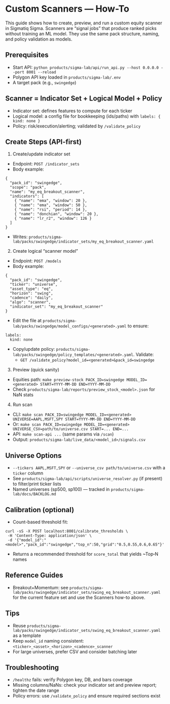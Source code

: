 # Custom Scanners — How-To

This guide shows how to create, preview, and run a custom equity scanner in Sigmatiq Sigma. Scanners are “signal jobs” that produce ranked picks without training an ML model. They use the same pack structure, naming, and policy validation as models.

## Prerequisites
- Start API: `python products/sigma-lab/api/run_api.py --host 0.0.0.0 --port 8001 --reload`
- Polygon API key loaded in `products/sigma-lab/.env`
- A target pack (e.g., `swingedge`)

## Scanner = Indicator Set + Logical Model + Policy
- Indicator set: defines features to compute for each ticker
- Logical model: a config file for bookkeeping (ids/paths) with `labels: { kind: none }`
- Policy: risk/execution/alerting; validated by `/validate_policy`

## Create Steps (API-first)
1) Create/update indicator set
- Endpoint: `POST /indicator_sets`
- Body example:
```
{
  "pack_id": "swingedge",
  "scope": "pack",
  "name": "my_eq_breakout_scanner",
  "indicators": [
    { "name": "ema", "window": 20 },
    { "name": "ema", "window": 50 },
    { "name": "rsi", "period": 14 },
    { "name": "donchian", "window": 20 },
    { "name": "lr_r2", "window": 126 }
  ]
}
```
- Writes: `products/sigma-lab/packs/swingedge/indicator_sets/my_eq_breakout_scanner.yaml`

2) Create logical “scanner model”
- Endpoint: `POST /models`
- Body example:
```
{
  "pack_id": "swingedge",
  "ticker": "universe",
  "asset_type": "eq",
  "horizon": "swing",
  "cadence": "daily",
  "algo": "scanner",
  "indicator_set": "my_eq_breakout_scanner"
}
```
- Edit the file at `products/sigma-lab/packs/swingedge/model_configs/<generated>.yaml` to ensure:
```
labels:
  kind: none
```
- Copy/update policy: `products/sigma-lab/packs/swingedge/policy_templates/<generated>.yaml`. Validate:
  - `GET /validate_policy?model_id=<generated>&pack_id=swingedge`

3) Preview (quick sanity)
- Equities path: `make preview-stock PACK_ID=swingedge MODEL_ID=<generated> START=YYYY-MM-DD END=YYYY-MM-DD`
- Check `products/sigma-lab/reports/preview_stock_<model>.json` for NaN stats

4) Run scan
- CLI: `make scan PACK_ID=swingedge MODEL_ID=<generated> UNIVERSE=AAPL,MSFT,SPY START=YYYY-MM-DD END=YYYY-MM-DD`
- Or: `make scan PACK_ID=swingedge MODEL_ID=<generated> UNIVERSE_CSV=path/to/universe.csv START=... END=...`
- API: `make scan-api ...` (same params via `/scan`)
- Output: `products/sigma-lab/live_data/<model_id>/signals.csv`

## Universe Options
- `--tickers AAPL,MSFT,SPY` or `--universe_csv path/to/universe.csv` with a `ticker` column
- See `products/sigma-lab/api/scripts/universe_resolver.py` (if present) to filter/print ticker lists
- Named universes (sp500, sp100) — tracked in `products/sigma-lab/docs/BACKLOG.md`

## Calibration (optional)
- Count-based threshold fit:
```
curl -sS -X POST localhost:8001/calibrate_thresholds \
 -H 'Content-Type: application/json' \
 -d '{"model_id":"<model>","pack_id":"swingedge","top_n":50,"grid":"0.5,0.55,0.6,0.65"}'
```
- Returns a recommended threshold for `score_total` that yields ~Top‑N names

## Reference Guides
- Breakout+Momentum: see `products/sigma-lab/packs/swingedge/indicator_sets/swing_eq_breakout_scanner.yaml` for the current feature set and use the Scanners how-to above.

## Tips
- Reuse `products/sigma-lab/packs/swingedge/indicator_sets/swing_eq_breakout_scanner.yaml` as a template
- Keep `model_id` naming consistent: `<ticker>_<asset>_<horizon>_<cadence>_scanner`
- For large universes, prefer CSV and consider batching later

## Troubleshooting
- `/healthz` fails: verify Polygon key, DB, and bars coverage
- Missing columns/NaNs: check your indicator set and preview report; tighten the date range
- Policy errors: use `/validate_policy` and ensure required sections exist

